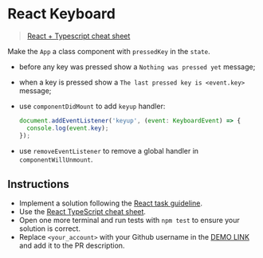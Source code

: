 # React Keyboard

> [React + Typescript cheat sheet](https://mate-academy.github.io/fe-program/js/extra/react-typescript)

Make the `App` a class component with `pressedKey` in the `state`.

- before any key was pressed show a `Nothing was pressed yet` message;
- when a key is pressed show a `The last pressed key is <event.key>` message;
- use `componentDidMount` to add `keyup` handler:

    ```js
    document.addEventListener('keyup', (event: KeyboardEvent) => {
      console.log(event.key);
    });
    ```

- use `removeEventListener` to remove a global handler in `componentWillUnmount`.

## Instructions

- Implement a solution following the [React task guideline](https://github.com/mate-academy/react_task-guideline#react-tasks-guideline).
- Use the [React TypeScript cheat sheet](https://mate-academy.github.io/fe-program/js/extra/react-typescript).
- Open one more terminal and run tests with `npm test` to ensure your solution is correct.
- Replace `<your_account>` with your Github username in the [DEMO LINK](https://denenergi.github.io/react_keyboard/) and add it to the PR description.

